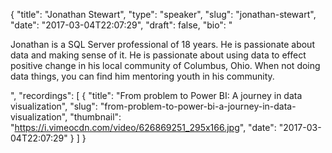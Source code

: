 {
  "title": "Jonathan Stewart",
  "type": "speaker",
  "slug": "jonathan-stewart",
  "date": "2017-03-04T22:07:29",
  "draft": false,
  "bio": "<p>Jonathan is a SQL Server professional of 18 years.  He is passionate about data and making sense of it.  He is passionate about using data to effect positive change in his local community of Columbus, Ohio.  When not doing data things, you can find him mentoring youth in his community.</p>",
  "recordings": [
    {
      "title": "From problem to Power BI: A journey in data visualization",
      "slug": "from-problem-to-power-bi-a-journey-in-data-visualization",
      "thumbnail": "https://i.vimeocdn.com/video/626869251_295x166.jpg",
      "date": "2017-03-04T22:07:29"
    }
  ]
}